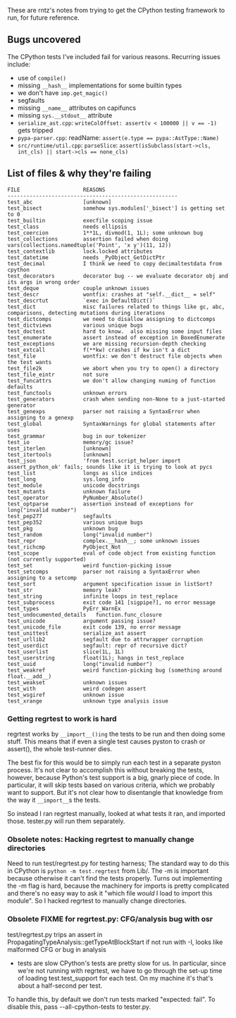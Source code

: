 These are rntz's notes from trying to get the CPython testing framework to run,
for future reference.

## Bugs uncovered
The CPython tests I've included fail for various reasons. Recurring issues include:
- use of `compile()`
- missing `__hash__` implementations for some builtin types
- we don't have `imp.get_magic()`
- segfaults
- missing `__name__` attributes on capifuncs
- missing `sys.__stdout__` attribute
- `serialize_ast.cpp`: `writeColOffset: assert(v < 100000 || v == -1)` gets tripped
- `pypa-parser.cpp`: readName: `assert(e.type == pypa::AstType::Name)`
- `src/runtime/util.cpp`: `parseSlice`: `assert(isSubclass(start->cls, int_cls) || start->cls == none_cls)`

## List of files & why they're failing
```
FILE                    REASONS
------------------------------------------------------
test_abc                [unknown]
test_bisect             somehow sys.modules['_bisect'] is getting set to 0
test_builtin            execfile scoping issue
test_class              needs ellipsis
test_coercion           1**1L, divmod(1, 1L); some unknown bug
test_collections        assertion failed when doing vars(collections.namedtuple('Point', 'x y')(11, 12))
test_contextlib         lock.locked attributes
test_datetime           needs _PyObject_GetDictPtr
test_decimal            I think we need to copy decimaltestdata from cpython
test_decorators         decorator bug -- we evaluate decorator obj and its args in wrong order
test_deque              couple unknown issues
test_descr              wontfix: crashes at "self.__dict__ = self"
test_descrtut           `exec in DefaultDict()`
test_dict               misc failures related to things like gc, abc, comparisons, detecting mutations during iterations
test_dictcomps          we need to disallow assigning to dictcomps
test_dictviews          various unique bugs
test_doctest            hard to know.  also missing some input files
test_enumerate          assert instead of exception in BoxedEnumerate
test_exceptions         we are missing recursion-depth checking
test_extcall            f(**kw) crashes if kw isn't a dict
test_file               wontfix: we don't destruct file objects when the test wants
test_file2k             we abort when you try to open() a directory
test_file_eintr         not sure
test_funcattrs          we don't allow changing numing of function defaults
test_functools          unknown errors
test_generators         crash when sending non-None to a just-started generator
test_genexps            parser not raising a SyntaxError when assigning to a genexp
test_global             SyntaxWarnings for global statements after uses
test_grammar            bug in our tokenizer
test_io                 memory/gc issue?
test_iterlen            [unknown]
test_itertools          [unknown]
test_json               'from test.script_helper import assert_python_ok' fails; sounds like it is trying to look at pycs
test_list               longs as slice indices
test_long               sys.long_info
test_module             unicode docstrings
test_mutants            unknown failure
test_operator           PyNumber_Absolute()
test_optparse           assertion instead of exceptions for long("invalid number")
test_pep277             segfaults
test_pep352             various unique bugs
test_pkg                unknown bug
test_random             long("invalid number")
test_repr               complex.__hash__; some unknown issues
test_richcmp            PyObject_Not
test_scope              eval of code object from existing function (not currently supported)
test_set                weird function-picking issue
test_setcomps           parser not raising a SyntaxError when assigning to a setcomp
test_sort               argument specification issue in listSort?
test_str                memory leak?
test_string             infinite loops in test_replace
test_subprocess         exit code 141 [sigpipe?], no error message
test_types              PyErr_WarnEx
test_undocumented_details   function.func_closure
test_unicode            argument passing issue?
test_unicode_file       exit code 139, no error message
test_unittest           serialize_ast assert
test_urllib2            segfault due to attrwrapper corruption
test_userdict           segfault: repr of recursive dict?
test_userlist           slice(1L, 1L)
test_userstring         float(1L); hangs in test_replace
test_uuid               long("invalid number")
test_weakref            weird function-picking bug (something around float.__add__)
test_weakset            unknown issues
test_with               weird codegen assert
test_wsgiref            unknown issue
test_xrange             unknown type analysis issue
```

### Getting regrtest to work is hard
regrtest works by `__import__()ing` the tests to be run and then doing some stuff.
This means that if even a single test causes pyston to crash or assert(), the
whole test-runner dies.

The best fix for this would be to simply run each test in a separate pyston
process. It's not clear to accomplish this without breaking the tests, however,
because Python's test support is a big, gnarly piece of code. In particular, it
will skip tests based on various criteria, which we probably want to support.
But it's not clear how to disentangle that knowledge from the way it `__import__`s
the tests.

So instead I ran regrtest manually, looked at what tests it ran, and imported
those. tester.py will run them separately.

### Obsolete notes: Hacking regrtest to manually change directories
Need to run test/regrtest.py for testing harness; The standard way to do this in
CPython is `python -m test.regrtest` from Lib/. The -m is important because
otherwise it can't find the tests properly. Turns out implementing the -m flag
is hard, because the machinery for imports is pretty complicated and there's no
easy way to ask it "which file *would* I load to import this module". So I
hacked regrtest to manually change directories.

### Obsolete FIXME for regrtest.py: CFG/analysis bug with osr
test/regrtest.py trips an assert in PropagatingTypeAnalysis::getTypeAtBlockStart
if not run with -I, looks like malformed CFG or bug in analysis
* tests are slow
CPython's tests are pretty slow for us. In particular, since we're not running
with regrtest, we have to go through the set-up time of loading
test.test_support for each test. On my machine it's that's about a half-second
per test.

To handle this, by default we don't run tests marked "expected: fail". To
disable this, pass --all-cpython-tests to tester.py.
